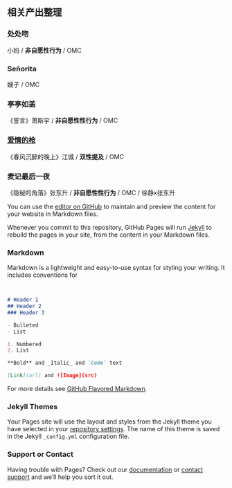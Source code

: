 ## 相关产出整理

### 处处吻
小妈 / **非自愿性行为** / OMC

### Señorita
嫂子 / OMC

### 亭亭如盖
《誓言》萧斯宇 / **非自愿性性行为** / OMC

### [爱情的枪](https://github.com/likeasupernova/melodramma/blob/Qin-Hao/%E7%88%B1%E6%83%85%E7%9A%84%E6%9E%AA.md)
《春风沉醉的晚上》江城 / **双性提及** / OMC

### 麦记最后一夜
《隐秘的角落》张东升 / **非自愿性性行为** / OMC / 徐静x张东升


You can use the [editor on GitHub](https://github.com/likeasupernova/melodramma/edit/master/README.md) to maintain and preview the content for your website in Markdown files.

Whenever you commit to this repository, GitHub Pages will run [Jekyll](https://jekyllrb.com/) to rebuild the pages in your site, from the content in your Markdown files.

### Markdown

Markdown is a lightweight and easy-to-use syntax for styling your writing. It includes conventions for

```markdown


# Header 1
## Header 2
### Header 3

- Bulleted
- List

1. Numbered
2. List

**Bold** and _Italic_ and `Code` text

[Link](url) and ![Image](src)
```

For more details see [GitHub Flavored Markdown](https://guides.github.com/features/mastering-markdown/).

### Jekyll Themes

Your Pages site will use the layout and styles from the Jekyll theme you have selected in your [repository settings](https://github.com/likeasupernova/melodramma/settings). The name of this theme is saved in the Jekyll `_config.yml` configuration file.

### Support or Contact

Having trouble with Pages? Check out our [documentation](https://help.github.com/categories/github-pages-basics/) or [contact support](https://github.com/contact) and we’ll help you sort it out.
